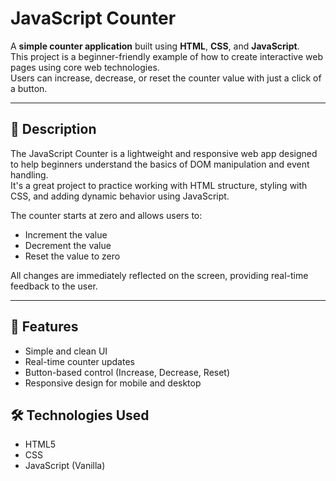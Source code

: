 # JavaScript Counter

A **simple counter application** built using **HTML**, **CSS**, and **JavaScript**.  
This project is a beginner-friendly example of how to create interactive web pages using core web technologies.  
Users can increase, decrease, or reset the counter value with just a click of a button.

---

## 📌 Description

The JavaScript Counter is a lightweight and responsive web app designed to help beginners understand the basics of DOM manipulation and event handling.  
It's a great project to practice working with HTML structure, styling with CSS, and adding dynamic behavior using JavaScript.

The counter starts at zero and allows users to:

- Increment the value
- Decrement the value
- Reset the value to zero

All changes are immediately reflected on the screen, providing real-time feedback to the user.

---

## 🚀 Features

- Simple and clean UI
- Real-time counter updates
- Button-based control (Increase, Decrease, Reset)
- Responsive design for mobile and desktop

## 🛠️ Technologies Used

- HTML5
- CSS
- JavaScript (Vanilla)

